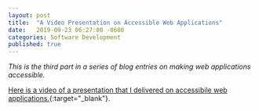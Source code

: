 ```yaml
---
layout: post
title:  "A Video Presentation on Accessible Web Applications"
date:   2019-09-23 06:27:00 -0600
categories: Software Development
published: true
---
```


_This is the third part in a series of blog entries on making web applications accessible._

[Here is a video of a presentation that I delivered on accessibile web applications.](https://www.youtube.com/watch?v=n22C3rciw2c){:target="_blank"}.